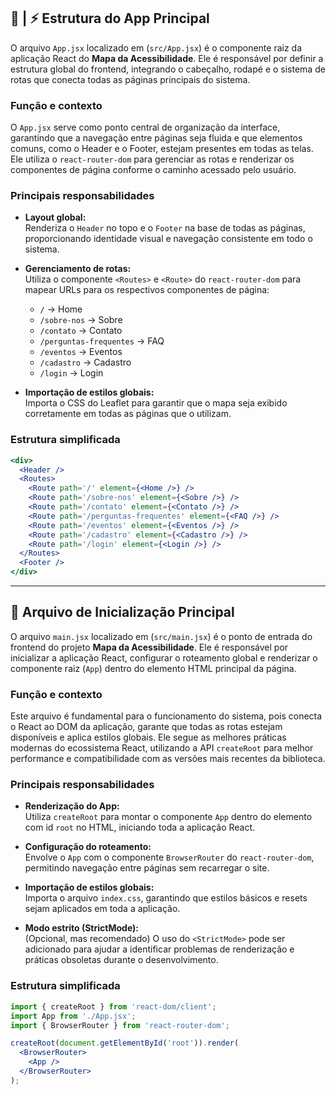 ## 🔵 | ⚡ Estrutura do App Principal 

O arquivo `App.jsx` localizado em (`src/App.jsx`) é o componente raiz da aplicação React do **Mapa da Acessibilidade**. Ele é responsável por definir a estrutura global do frontend, integrando o cabeçalho, rodapé e o sistema de rotas que conecta todas as páginas principais do sistema.

### Função e contexto

O `App.jsx` serve como ponto central de organização da interface, garantindo que a navegação entre páginas seja fluida e que elementos comuns, como o Header e o Footer, estejam presentes em todas as telas. Ele utiliza o `react-router-dom` para gerenciar as rotas e renderizar os componentes de página conforme o caminho acessado pelo usuário.

### Principais responsabilidades

- **Layout global:**  
  Renderiza o `Header` no topo e o `Footer` na base de todas as páginas, proporcionando identidade visual e navegação consistente em todo o sistema.

- **Gerenciamento de rotas:**  
  Utiliza o componente `<Routes>` e `<Route>` do `react-router-dom` para mapear URLs para os respectivos componentes de página:
  - `/` → Home
  - `/sobre-nos` → Sobre
  - `/contato` → Contato
  - `/perguntas-frequentes` → FAQ
  - `/eventos` → Eventos
  - `/cadastro` → Cadastro
  - `/login` → Login

- **Importação de estilos globais:**  
  Importa o CSS do Leaflet para garantir que o mapa seja exibido corretamente em todas as páginas que o utilizam.

### Estrutura simplificada

```jsx
<div>
  <Header />
  <Routes>
    <Route path='/' element={<Home />} />
    <Route path='/sobre-nos' element={<Sobre />} />
    <Route path='/contato' element={<Contato />} />
    <Route path='/perguntas-frequentes' element={<FAQ />} />
    <Route path='/eventos' element={<Eventos />} />
    <Route path='/cadastro' element={<Cadastro />} />
    <Route path='/login' element={<Login />} />
  </Routes>
  <Footer />
</div>
```

---

## 🧠 Arquivo de Inicialização Principal

O arquivo `main.jsx` localizado em (`src/main.jsx`) é o ponto de entrada do frontend do projeto **Mapa da Acessibilidade**. Ele é responsável por inicializar a aplicação React, configurar o roteamento global e renderizar o componente raiz (`App`) dentro do elemento HTML principal da página.

### Função e contexto

Este arquivo é fundamental para o funcionamento do sistema, pois conecta o React ao DOM da aplicação, garante que todas as rotas estejam disponíveis e aplica estilos globais. Ele segue as melhores práticas modernas do ecossistema React, utilizando a API `createRoot` para melhor performance e compatibilidade com as versões mais recentes da biblioteca.

### Principais responsabilidades

- **Renderização do App:**  
  Utiliza `createRoot` para montar o componente `App` dentro do elemento com id `root` no HTML, iniciando toda a aplicação React.

- **Configuração do roteamento:**  
  Envolve o `App` com o componente `BrowserRouter` do `react-router-dom`, permitindo navegação entre páginas sem recarregar o site.

- **Importação de estilos globais:**  
  Importa o arquivo `index.css`, garantindo que estilos básicos e resets sejam aplicados em toda a aplicação.

- **Modo estrito (StrictMode):**  
  (Opcional, mas recomendado) O uso do `<StrictMode>` pode ser adicionado para ajudar a identificar problemas de renderização e práticas obsoletas durante o desenvolvimento.

### Estrutura simplificada

```jsx
import { createRoot } from 'react-dom/client';
import App from './App.jsx';
import { BrowserRouter } from 'react-router-dom';

createRoot(document.getElementById('root')).render(
  <BrowserRouter>
    <App />
  </BrowserRouter>
);
```
